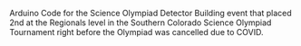 Arduino Code for the Science Olympiad Detector Building event that placed 2nd at the Regionals level in the Southern Colorado Science Olympiad Tournament right before the Olympiad was cancelled due to COVID.
